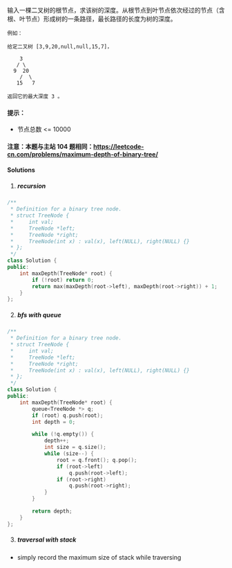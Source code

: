 输入一棵二叉树的根节点，求该树的深度。从根节点到叶节点依次经过的节点（含根、叶节点）形成树的一条路径，最长路径的长度为树的深度。

```
例如：

给定二叉树 [3,9,20,null,null,15,7]，

    3
   / \
  9  20
    /  \
   15   7

返回它的最大深度 3 。
```
 

#### 提示：

-    节点总数 <= 10000

#### 注意：本题与主站 104 题相同：https://leetcode-cn.com/problems/maximum-depth-of-binary-tree/


#### Solutions

1. ##### recursion

```cpp
/**
 * Definition for a binary tree node.
 * struct TreeNode {
 *     int val;
 *     TreeNode *left;
 *     TreeNode *right;
 *     TreeNode(int x) : val(x), left(NULL), right(NULL) {}
 * };
 */
class Solution {
public:
    int maxDepth(TreeNode* root) {
        if (!root) return 0;
        return max(maxDepth(root->left), maxDepth(root->right)) + 1;
    }
};
```

2. ##### bfs with queue

```cpp
/**
 * Definition for a binary tree node.
 * struct TreeNode {
 *     int val;
 *     TreeNode *left;
 *     TreeNode *right;
 *     TreeNode(int x) : val(x), left(NULL), right(NULL) {}
 * };
 */
class Solution {
public:
    int maxDepth(TreeNode* root) {
        queue<TreeNode *> q;
        if (root) q.push(root);
        int depth = 0;

        while (!q.empty()) {
            depth++;
            int size = q.size();
            while (size--) {
                root = q.front(); q.pop();
                if (root->left)
                    q.push(root->left);
                if (root->right)
                    q.push(root->right);
            }
        }

        return depth;
    }
};
```

3. ##### traversal with stack

- simply record the maximum size of stack while traversing

```cpp

```